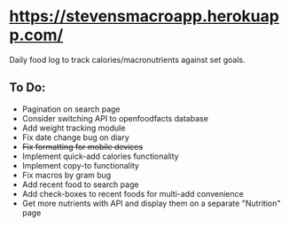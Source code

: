 # https://stevensmacroapp.herokuapp.com/
Daily food log to track calories/macronutrients against set goals.

## To Do:
- Pagination on search page
- Consider switching API to openfoodfacts database
- Add weight tracking module
- Fix date change bug on diary
- ~~Fix formatting for mobile devices~~
- Implement quick-add calories functionality
- Implement copy-to functionality
- Fix macros by gram bug
- Add recent food to search page
- Add check-boxes to recent foods for multi-add convenience
- Get more nutrients with API and display them on a separate "Nutrition" page
